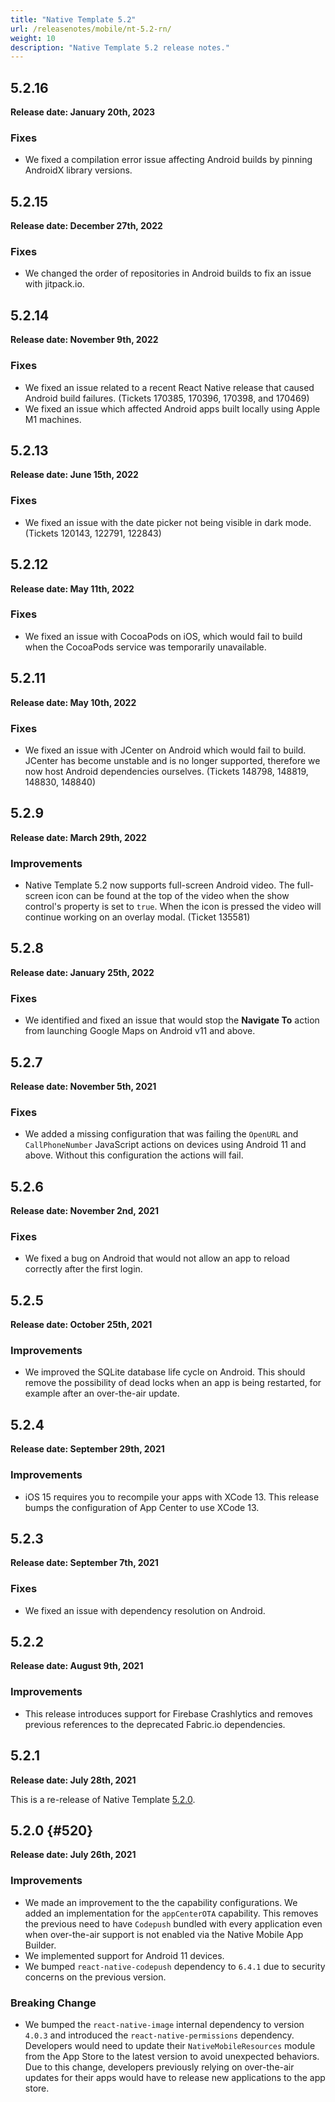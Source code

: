 ```yaml
---
title: "Native Template 5.2"
url: /releasenotes/mobile/nt-5.2-rn/
weight: 10
description: "Native Template 5.2 release notes."
---
```

## 5.2.16

**Release date: January 20th, 2023**

### Fixes

* We fixed a compilation error issue affecting Android builds by pinning AndroidX library versions.

## 5.2.15

**Release date: December 27th, 2022**

### Fixes

* We changed the order of repositories in Android builds to fix an issue with jitpack.io.

## 5.2.14

**Release date: November 9th, 2022**

### Fixes

* We fixed an issue related to a recent React Native release that caused Android build failures. (Tickets 170385, 170396, 170398, and 170469)
* We fixed an issue which affected Android apps built locally using Apple M1 machines.

## 5.2.13

**Release date: June 15th, 2022**

### Fixes

* We fixed an issue with the date picker not being visible in dark mode. (Tickets 120143, 122791, 122843)

## 5.2.12

**Release date: May 11th, 2022**

### Fixes

* We fixed an issue with CocoaPods on iOS, which would fail to build when the CocoaPods service was temporarily unavailable.

## 5.2.11

**Release date: May 10th, 2022**

### Fixes

* We fixed an issue with JCenter on Android which would fail to build. JCenter has become unstable and is no longer supported, therefore we now host Android dependencies ourselves. (Tickets 148798, 148819, 148830, 148840)

## 5.2.9

**Release date: March 29th, 2022** 

### Improvements

* Native Template 5.2 now supports full-screen Android video. The full-screen icon can be found at the top of the video when the show control's property is set to `true`. When the icon is pressed the video will continue working on an overlay modal. (Ticket 135581)

## 5.2.8

**Release date: January 25th, 2022** 

### Fixes

* We identified and fixed an issue that would stop the **Navigate To** action from launching Google Maps on Android v11 and above.

## 5.2.7

**Release date: November 5th, 2021** 

### Fixes

* We added a missing configuration that was failing the `OpenURL` and `CallPhoneNumber` JavaScript actions on devices using Android 11 and above. Without this configuration the actions will fail.

## 5.2.6

**Release date: November 2nd, 2021**

### Fixes

* We fixed a bug on Android that would not allow an app to reload correctly after the first login.

## 5.2.5

**Release date: October 25th, 2021**

### Improvements

* We improved the SQLite database life cycle on Android. This should remove the possibility of dead locks when an app is being restarted, for example after an over-the-air update.

## 5.2.4

**Release date: September 29th, 2021**

### Improvements

* iOS 15 requires you to recompile your apps with XCode 13. This release bumps the configuration of App Center to use XCode 13.

## 5.2.3

**Release date: September 7th, 2021**

### Fixes

* We fixed an issue with dependency resolution on Android.

## 5.2.2

**Release date: August 9th, 2021**

### Improvements

* This release introduces support for Firebase Crashlytics and removes previous references to the deprecated Fabric.io dependencies.

## 5.2.1

**Release date: July 28th, 2021**

This is a re-release of Native Template [5.2.0](#520).

## 5.2.0 {#520}

**Release date: July 26th, 2021**

### Improvements

* We made an improvement to the the capability configurations. We added an implementation for the `appCenterOTA` capability. This removes the previous need to have `Codepush` bundled with every application even when over-the-air support is not enabled via the Native Mobile App Builder.
* We implemented support for Android 11 devices.
* We bumped `react-native-codepush` dependency to `6.4.1` due to security concerns on the previous version.

### Breaking Change

* We bumped the `react-native-image` internal dependency to version `4.0.3` and introduced the `react-native-permissions` dependency. Developers would need to update their `NativeMobileResources` module from the App Store to the latest version to avoid unexpected behaviors. Due to this change, developers previously relying on over-the-air updates for their apps would have to release new applications to the app store.
